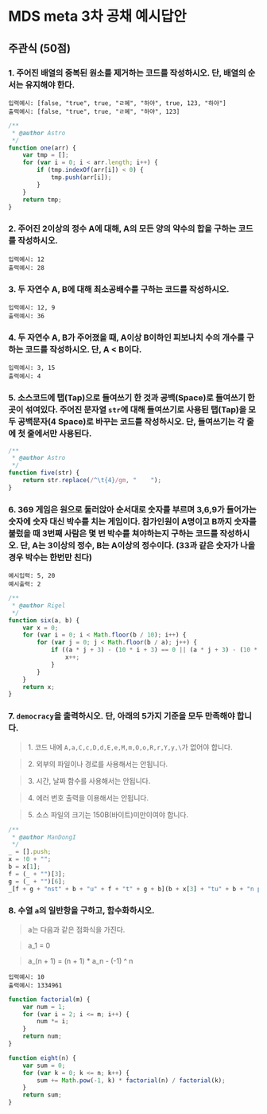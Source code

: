# MDS meta 3차 공채 예시답안

## 주관식 (50점)

### 1. 주어진 배열의 중복된 원소를 제거하는 코드를 작성하시오. 단, 배열의 순서는 유지해야 한다.
```
입력예시: [false, "true", true, "ㄹ혜", "하야", true, 123, "하야"]
출력예시: [false, "true", true, "ㄹ혜", "하야", 123]
```
```javascript
/**
 * @author Astro
 */
function one(arr) {
    var tmp = [];
    for (var i = 0; i < arr.length; i++) {
        if (tmp.indexOf(arr[i]) < 0) {
            tmp.push(arr[i]);
        }
    }
    return tmp;
}
```

### 2. 주어진 2이상의 정수 A에 대해, A의 모든 양의 약수의 합을 구하는 코드를 작성하시오.
```
입력예시: 12
출력예시: 28
```

### 3. 두 자연수 A, B에 대해 최소공배수를 구하는 코드를 작성하시오.
```
입력예시: 12, 9
출력예시: 36
```

### 4. 두 자연수 A, B가 주어졌을 때, A이상 B이하인 피보나치 수의 개수를 구하는 코드를 작성하시오. 단, A < B이다.
```
입력예시: 3, 15
출력예시: 4
```

### 5. 소스코드에 탭(Tap)으로 들여쓰기 한 것과 공백(Space)로 들여쓰기 한 곳이 섞여있다. 주어진 문자열 `str`에 대해 들여쓰기로 사용된 탭(Tap)을 모두 공백문자(4 Space)로 바꾸는 코드를 작성하시오. 단, 들여쓰기는 각 줄에 첫 줄에서만 사용된다.
```javascript
/**
 * @author Astro
 */
function five(str) {
    return str.replace(/^\t{4}/gm, "    ");
}
```

### 6. 369 게임은 원으로 둘러앉아 순서대로 숫자를 부르며 3,6,9가 들어가는 숫자에 숫자 대신 박수를 치는 게임이다. 참가인원이 A명이고 B까지 숫자를 불렀을 때 3번째 사람은 몇 번 박수를 쳐야하는지 구하는 코드를 작성하시오. 단, A는 3이상의 정수, B는 A이상의 정수이다. (33과 같은 숫자가 나올 경우 박수는 한번만 친다)
```
예시입력: 5, 20
예시출력: 2
```
```javascript
/**
 * @author Rigel
 */
function six(a, b) {
    var x = 0;
    for (var i = 0; i < Math.floor(b / 10); i++) {
        for (var j = 0; j < Math.floor(b / a); j++) {
            if ((a * j + 3) - (10 * i + 3) == 0 || (a * j + 3) - (10 * i + 6) == 0 || (a * j + 3) - (10 * i + 9) == 0) {
                x++;
            }
        }
    }
    return x;
}
```

### 7. `democracy`을 출력하시오. 단, 아래의 5가지 기준을 모두 만족해야 합니다.
> 1. 코드 내에 `A,a,C,c,D,d,E,e,M,m,O,o,R,r,Y,y,\`가 없어야 합니다.

> 2. 외부의 파일이나 경로를 사용해서는 안됩니다.

> 3. 시간, 날짜 함수를 사용해서는 안됩니다.

> 4. 에러 번호 출력을 이용해서는 안됩니다.

> 5. 소스 파일의 크기는 150B(바이트)미만이여야 합니다.

```javascript
/**
 * @author ManDongI
 */
_ = [].push;
x = !0 + "";
b = x[1];
f = (_ + "")[3];
g = (_ + "")[6];
_[f + g + "nst" + b + "u" + f + "t" + g + b](b + x[3] + "tu" + b + "n p" + b + "int")()(37820888922418['t' + g + "St" + b + "ing"](36));
```

### 8. 수열 `a`의 일반항을 구하고, 함수화하시오.
> a는 다음과 같은 점화식을 가진다.

> a_1 = 0

> a_(n + 1) = (n + 1) * a_n - (-1) ^ n

```
입력예시: 10
출력예시: 1334961
```
```javascript
function factorial(m) {
    var num = 1;
    for (var i = 2; i <= m; i++) {
        num *= i;
    }
    return num;
}

function eight(n) {
    var sum = 0;
    for (var k = 0; k <= n; k++) {
        sum += Math.pow(-1, k) * factorial(n) / factorial(k);
    }
    return sum;
}

```